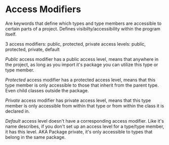 # Access Modifiers

Are keywords that define which types and type members are accessible to certain parts of a project.
Defines visibilty/accessibility within the program itself.

3 access modifiers: public, protected, private
access levels: public, protected, private, default

_Public_ access modifier has a public access level, means that anywhere in the project, as long as you import it's package you can utilize this type or type member.

_Protected_ access modifier has a protected access level, means that this type member is only accessible to those that inherit from the parent type. Even child classes outside the package.

_Private_ access modifier has private access level, means that this type member is only accessible from within that type or from within the class it is declared in.

_Default_ access level doesn't have a corresponding access modifier. Like it's name describes, if you don't set up an access level for a type/type member, it has this level. AKA Package private, it's only accessible to types that belong in the same package.
